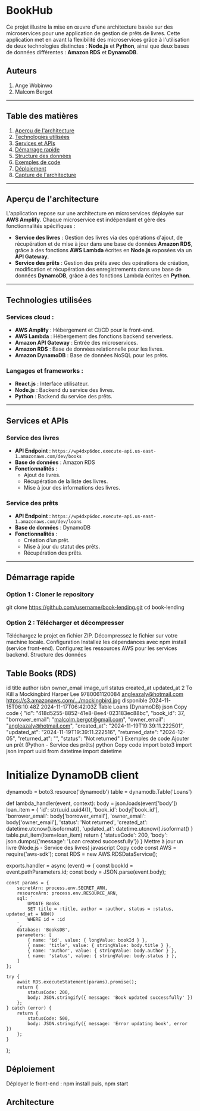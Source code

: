# BookHub 

Ce projet illustre la mise en œuvre d'une architecture basée sur des microservices pour une application de gestion de prêts de livres. Cette application met en avant la flexibilité des microservices grâce à l'utilisation de deux technologies distinctes : **Node.js** et **Python**, ainsi que deux bases de données différentes : **Amazon RDS** et **DynamoDB**.

## Auteurs
1. Ange Wobinwo
2. Malcom Bergot

---

## Table des matières
1. [Aperçu de l'architecture](#aperçu-de-larchitecture)
2. [Technologies utilisées](#technologies-utilisées)
3. [Services et APIs](#services-et-apis)
4. [Démarrage rapide](#démarrage-rapide)
5. [Structure des données](#structure-des-données)
6. [Exemples de code](#exemples-de-code)
7. [Déploiement](#déploiement)
8. [Capture de l'architecture](#capture-de-larchitecture)

---

## Aperçu de l'architecture

L'application repose sur une architecture en microservices déployée sur **AWS Amplify**. Chaque microservice est indépendant et gère des fonctionnalités spécifiques :

- **Service des livres** : Gestion des livres via des opérations d'ajout, de récupération et de mise à jour dans une base de données **Amazon RDS**, grâce à des fonctions **AWS Lambda** écrites en **Node.js** exposées via un **API Gateway**.
- **Service des prêts** : Gestion des prêts avec des opérations de création, modification et récupération des enregistrements dans une base de données **DynamoDB**, grâce à des fonctions Lambda écrites en **Python**.

---

## Technologies utilisées

### Services cloud :
- **AWS Amplify** : Hébergement et CI/CD pour le front-end.
- **AWS Lambda** : Hébergement des fonctions backend serverless.
- **Amazon API Gateway** : Entrée des microservices.
- **Amazon RDS** : Base de données relationnelle pour les livres.
- **Amazon DynamoDB** : Base de données NoSQL pour les prêts.

### Langages et frameworks :
- **React.js** : Interface utilisateur.
- **Node.js** : Backend du service des livres.
- **Python** : Backend du service des prêts.

---

## Services et APIs

### Service des livres
- **API Endpoint** : `https://wp4dxp6doc.execute-api.us-east-1.amazonaws.com/dev/books`
- **Base de données** : Amazon RDS
- **Fonctionnalités** :
  - Ajout de livres.
  - Récupération de la liste des livres.
  - Mise à jour des informations des livres.

### Service des prêts
- **API Endpoint** : `https://wp4dxp6doc.execute-api.us-east-1.amazonaws.com/dev/loans`
- **Base de données** : DynamoDB
- **Fonctionnalités** :
  - Création d’un prêt.
  - Mise à jour du statut des prêts.
  - Récupération des prêts.

---

## Démarrage rapide

### Option 1 : Cloner le repository

git clone https://github.com/username/book-lending.git
cd book-lending


### Option 2 : Télécharger et décompresser
Téléchargez le projet en fichier ZIP.
Décompressez le fichier sur votre machine locale.
Configuration
Installez les dépendances avec npm install (service front-end).
Configurez les ressources AWS pour les services backend.
Structure des données

## Table Books (RDS)
id	title	author	isbn	owner_email	image_url	status	created_at	updated_at
2	To Kill a Mockingbird	Harper Lee	9780061120084	angleazaly@hotmail.com	https://s3.amazonaws.com/.../mockingbird.jpg	disponible	2024-11-15T06:10:48Z	2024-11-17T06:42:03Z
Table Loans (DynamoDB)
json
Copy code
{
  "id": "418d5255-8852-41e8-8ee4-023183ec88bc",
  "book_id": 37,
  "borrower_email": "malcolm.bergot@gmail.com",
  "owner_email": "angleazaly@hotmail.com",
  "created_at": "2024-11-19T19:39:11.222501",
  "updated_at": "2024-11-19T19:39:11.222516",
  "returned_date": "2024-12-05",
  "returned_at": "",
  "status": "Not returned"
}
Exemples de code
Ajouter un prêt (Python - Service des prêts)
python
Copy code
import boto3
import json
import uuid
from datetime import datetime

# Initialize DynamoDB client
dynamodb = boto3.resource('dynamodb')
table = dynamodb.Table('Loans')

def lambda_handler(event, context):
    body = json.loads(event['body'])
    loan_item = {
        'id': str(uuid.uuid4()),
        'book_id': body['book_id'],
        'borrower_email': body['borrower_email'],
        'owner_email': body['owner_email'],
        'status': 'Not returned',
        'created_at': datetime.utcnow().isoformat(),
        'updated_at': datetime.utcnow().isoformat()
    }
    table.put_item(Item=loan_item)
    return {
        'statusCode': 200,
        'body': json.dumps({'message': 'Loan created successfully'})
    }
Mettre à jour un livre (Node.js - Service des livres)
javascript
Copy code
const AWS = require('aws-sdk');
const RDS = new AWS.RDSDataService();

exports.handler = async (event) => {
    const bookId = event.pathParameters.id;
    const body = JSON.parse(event.body);
    
    const params = {
        secretArn: process.env.SECRET_ARN,
        resourceArn: process.env.RESOURCE_ARN,
        sql: `
            UPDATE Books
            SET title = :title, author = :author, status = :status, updated_at = NOW()
            WHERE id = :id
        `,
        database: 'BooksDB',
        parameters: [
            { name: 'id', value: { longValue: bookId } },
            { name: 'title', value: { stringValue: body.title } },
            { name: 'author', value: { stringValue: body.author } },
            { name: 'status', value: { stringValue: body.status } },
        ]
    };
    
    try {
        await RDS.executeStatement(params).promise();
        return {
            statusCode: 200,
            body: JSON.stringify({ message: 'Book updated successfully' })
        };
    } catch (error) {
        return {
            statusCode: 500,
            body: JSON.stringify({ message: 'Error updating book', error })
        };
    }
};

## Déploiement

Déployer le front-end : npm install puis, npm start

## Architecture





